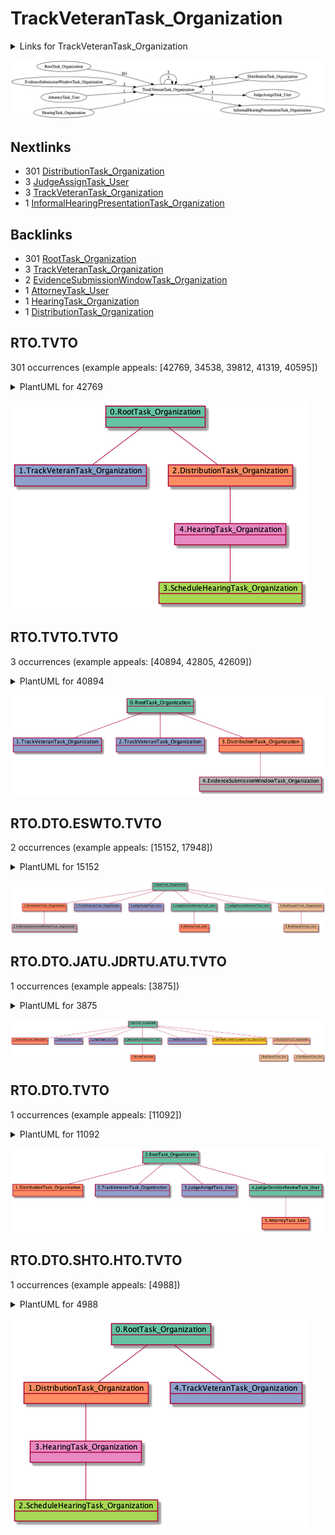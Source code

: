 # TrackVeteranTask_Organization

<details><summary>Links for TrackVeteranTask_Organization</summary>

```
digraph G {
rankdir="LR";
"TrackVeteranTask_Organization" -> "DistributionTask_Organization" [label=301]
"TrackVeteranTask_Organization" -> "JudgeAssignTask_User" [label=3]
"TrackVeteranTask_Organization" -> "TrackVeteranTask_Organization" [label=3]
"TrackVeteranTask_Organization" -> "InformalHearingPresentationTask_Organization" [label=1]
"RootTask_Organization" -> "TrackVeteranTask_Organization" [label=301]
"TrackVeteranTask_Organization" -> "TrackVeteranTask_Organization" [label=3]
"EvidenceSubmissionWindowTask_Organization" -> "TrackVeteranTask_Organization" [label=2]
"AttorneyTask_User" -> "TrackVeteranTask_Organization" [label=1]
"HearingTask_Organization" -> "TrackVeteranTask_Organization" [label=1]
"DistributionTask_Organization" -> "TrackVeteranTask_Organization" [label=1]
}
```
</details>

![RTO-42769](dot/RTO.dot.png)

## Nextlinks

   * 301 [DistributionTask_Organization](DistributionTask_Organization.md)
   * 3 [JudgeAssignTask_User](JudgeAssignTask_User.md)
   * 3 [TrackVeteranTask_Organization](TrackVeteranTask_Organization.md)
   * 1 [InformalHearingPresentationTask_Organization](InformalHearingPresentationTask_Organization.md)

## Backlinks

   * 301 [RootTask_Organization](RootTask_Organization.md)
   * 3 [TrackVeteranTask_Organization](TrackVeteranTask_Organization.md)
   * 2 [EvidenceSubmissionWindowTask_Organization](EvidenceSubmissionWindowTask_Organization.md)
   * 1 [AttorneyTask_User](AttorneyTask_User.md)
   * 1 [HearingTask_Organization](HearingTask_Organization.md)
   * 1 [DistributionTask_Organization](DistributionTask_Organization.md)

## RTO.TVTO

301 occurrences (example appeals: [42769, 34538, 39812, 41319, 40595])

<details><summary>PlantUML for 42769</summary>

```
@startuml
object 0.RootTask_Organization #66c2a5
object 1.TrackVeteranTask_Organization #8da0cb
object 2.DistributionTask_Organization #fc8d62
object 3.ScheduleHearingTask_Organization #a6d854
object 4.HearingTask_Organization #e78ac3
0.RootTask_Organization -- 1.TrackVeteranTask_Organization
0.RootTask_Organization -- 2.DistributionTask_Organization
4.HearingTask_Organization -- 3.ScheduleHearingTask_Organization
2.DistributionTask_Organization -- 4.HearingTask_Organization
@enduml
```
</details>

![RTO.TVTO-42769](uml/RTO.TVTO-42769.png)

## RTO.TVTO.TVTO

3 occurrences (example appeals: [40894, 42805, 42609])

<details><summary>PlantUML for 40894</summary>

```
@startuml
object 0.RootTask_Organization #66c2a5
object 1.TrackVeteranTask_Organization #8da0cb
object 2.TrackVeteranTask_Organization #8da0cb
object 3.DistributionTask_Organization #fc8d62
object 4.EvidenceSubmissionWindowTask_Organization #b3b3b3
0.RootTask_Organization -- 1.TrackVeteranTask_Organization
0.RootTask_Organization -- 2.TrackVeteranTask_Organization
0.RootTask_Organization -- 3.DistributionTask_Organization
3.DistributionTask_Organization -- 4.EvidenceSubmissionWindowTask_Organization
@enduml
```
</details>

![RTO.TVTO.TVTO-40894](uml/RTO.TVTO.TVTO-40894.png)

## RTO.DTO.ESWTO.TVTO

2 occurrences (example appeals: [15152, 17948])

<details><summary>PlantUML for 15152</summary>

```
@startuml
object 0.RootTask_Organization #66c2a5
object 1.DistributionTask_Organization #fc8d62
object 2.EvidenceSubmissionWindowTask_Organization #b3b3b3
object 3.TrackVeteranTask_Organization #8da0cb
object 4.JudgeAssignTask_User #8da0cb
object 5.JudgeDecisionReviewTask_User #66c2a5
object 6.AttorneyTask_User #fc8d62
object 7.JudgeDecisionReviewTask_User #66c2a5
object 8.BvaDispatchTask_Organization #e5c494
object 9.BvaDispatchTask_User #e5c494
0.RootTask_Organization -- 1.DistributionTask_Organization
1.DistributionTask_Organization -- 2.EvidenceSubmissionWindowTask_Organization
0.RootTask_Organization -- 3.TrackVeteranTask_Organization
0.RootTask_Organization -- 4.JudgeAssignTask_User
0.RootTask_Organization -- 5.JudgeDecisionReviewTask_User
5.JudgeDecisionReviewTask_User -- 6.AttorneyTask_User
0.RootTask_Organization -- 7.JudgeDecisionReviewTask_User
0.RootTask_Organization -- 8.BvaDispatchTask_Organization
8.BvaDispatchTask_Organization -- 9.BvaDispatchTask_User
@enduml
```
</details>

![RTO.DTO.ESWTO.TVTO-15152](uml/RTO.DTO.ESWTO.TVTO-15152.png)

## RTO.DTO.JATU.JDRTU.ATU.TVTO

1 occurrences (example appeals: [3875])

<details><summary>PlantUML for 3875</summary>

```
@startuml
object 0.RootTask_Organization #66c2a5
object 1.DistributionTask_Organization #fc8d62
object 2.JudgeAssignTask_User #8da0cb
object 3.JudgeAssignTask_User #8da0cb
object 4.JudgeDecisionReviewTask_User #66c2a5
object 5.AttorneyTask_User #fc8d62
object 6.TrackVeteranTask_Organization #8da0cb
object 7.InformalHearingPresentationTask_Organization #ffd92f
object 8.BvaDispatchTask_Organization #e5c494
object 9.BvaDispatchTask_User #e5c494
object 10.BvaDispatchTask_User #e5c494
0.RootTask_Organization -- 1.DistributionTask_Organization
0.RootTask_Organization -- 2.JudgeAssignTask_User
0.RootTask_Organization -- 3.JudgeAssignTask_User
0.RootTask_Organization -- 4.JudgeDecisionReviewTask_User
4.JudgeDecisionReviewTask_User -- 5.AttorneyTask_User
0.RootTask_Organization -- 6.TrackVeteranTask_Organization
0.RootTask_Organization -- 7.InformalHearingPresentationTask_Organization
0.RootTask_Organization -- 8.BvaDispatchTask_Organization
8.BvaDispatchTask_Organization -- 9.BvaDispatchTask_User
8.BvaDispatchTask_Organization -- 10.BvaDispatchTask_User
@enduml
```
</details>

![RTO.DTO.JATU.JDRTU.ATU.TVTO-3875](uml/RTO.DTO.JATU.JDRTU.ATU.TVTO-3875.png)

## RTO.DTO.TVTO

1 occurrences (example appeals: [11092])

<details><summary>PlantUML for 11092</summary>

```
@startuml
object 0.RootTask_Organization #66c2a5
object 1.DistributionTask_Organization #fc8d62
object 2.TrackVeteranTask_Organization #8da0cb
object 3.JudgeAssignTask_User #8da0cb
object 4.JudgeDecisionReviewTask_User #66c2a5
object 5.AttorneyTask_User #fc8d62
0.RootTask_Organization -- 1.DistributionTask_Organization
0.RootTask_Organization -- 2.TrackVeteranTask_Organization
0.RootTask_Organization -- 3.JudgeAssignTask_User
0.RootTask_Organization -- 4.JudgeDecisionReviewTask_User
4.JudgeDecisionReviewTask_User -- 5.AttorneyTask_User
@enduml
```
</details>

![RTO.DTO.TVTO-11092](uml/RTO.DTO.TVTO-11092.png)

## RTO.DTO.SHTO.HTO.TVTO

1 occurrences (example appeals: [4988])

<details><summary>PlantUML for 4988</summary>

```
@startuml
object 0.RootTask_Organization #66c2a5
object 1.DistributionTask_Organization #fc8d62
object 2.ScheduleHearingTask_Organization #a6d854
object 3.HearingTask_Organization #e78ac3
object 4.TrackVeteranTask_Organization #8da0cb
0.RootTask_Organization -- 1.DistributionTask_Organization
3.HearingTask_Organization -- 2.ScheduleHearingTask_Organization
1.DistributionTask_Organization -- 3.HearingTask_Organization
0.RootTask_Organization -- 4.TrackVeteranTask_Organization
@enduml
```
</details>

![RTO.DTO.SHTO.HTO.TVTO-4988](uml/RTO.DTO.SHTO.HTO.TVTO-4988.png)

